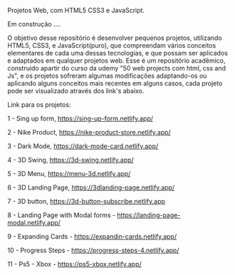 Projetos Web, com HTML5 CSS3 e JavaScript.

Em construção ....

O objetivo desse repositório é desenvolver pequenos projetos, utilizando HTML5, CSS3, e JavaScript(puro), que compreendam vários conceitos elementares de cada uma dessas tecnologias, e que possam ser aplicados e adaptados em qualquer projetos web. Esse é um repositório acadêmico, construido apartir do curso da udemy "50 web projects com html, css and Js", e os projetos sofreram algumas modificações adaptando-os ou aplicando alguns conceitos mais recentes em alguns casos, cada projeto pode ser visualizado através dos link's abaixo.
 
Link para os projetos:

1 - Sing up form, https://sing-up-form.netlify.app/

2 - Nike Product, https://nike-product-store.netlify.app/

3 - Dark Mode, https://dark-mode-card.netlify.app/

4 - 3D Swing, https://3d-swing.netlify.app/

5 - 3D Menu, https://menu-3d.netlify.app/

6 - 3D Landing Page, https://3dlanding-page.netlify.app/

7 - 3D button, https://3d-button-subscribe.netlify.app

8 - Landing Page with Modal forms - https://landing-page-modal.netlify.app/

9 - Expanding Cards - https://expandin-cards.netlify.app/

10 - Progress Steps - https://progress-steps-4.netlify.app/

11 - Ps5 - Xbox - https://ps5-xbox.netlify.app/
